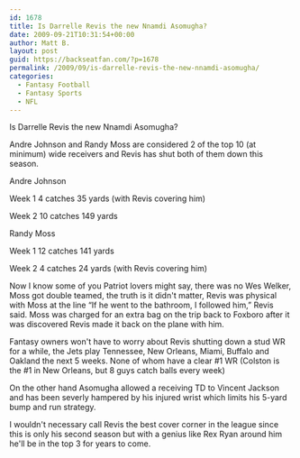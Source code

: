 ```yaml
---
id: 1678
title: Is Darrelle Revis the new Nnamdi Asomugha?
date: 2009-09-21T10:31:54+00:00
author: Matt B.
layout: post
guid: https://backseatfan.com/?p=1678
permalink: /2009/09/is-darrelle-revis-the-new-nnamdi-asomugha/
categories:
  - Fantasy Football
  - Fantasy Sports
  - NFL
---
```


<div class="entry">
  <div id="_mcePaste" style="position: absolute; left: -10000px; top: 0px; width: 1px; height: 1px; overflow-x: hidden; overflow-y: hidden;">
    Is Darrelle Revis the new Nnamdi Asomugha?
  </div>

  <div id="_mcePaste" style="position: absolute; left: -10000px; top: 0px; width: 1px; height: 1px; overflow-x: hidden; overflow-y: hidden;">
    Andre Johnson and Randy Moss are considered 2 of the top 10 (at minimum) wide receivers and Revis has shut both of them down this season.
  </div>

  <div id="_mcePaste" style="position: absolute; left: -10000px; top: 0px; width: 1px; height: 1px; overflow-x: hidden; overflow-y: hidden;">
    Andre Johnson
  </div>

  <div id="_mcePaste" style="position: absolute; left: -10000px; top: 0px; width: 1px; height: 1px; overflow-x: hidden; overflow-y: hidden;">
    Week 1 4 catches 35 yards (with Revis covering him)
  </div>

  <div id="_mcePaste" style="position: absolute; left: -10000px; top: 0px; width: 1px; height: 1px; overflow-x: hidden; overflow-y: hidden;">
    Week 2 10 catches 149 yards
  </div>

  <div id="_mcePaste" style="position: absolute; left: -10000px; top: 0px; width: 1px; height: 1px; overflow-x: hidden; overflow-y: hidden;">
    Randy Moss
  </div>

  <div id="_mcePaste" style="position: absolute; left: -10000px; top: 0px; width: 1px; height: 1px; overflow-x: hidden; overflow-y: hidden;">
    Week 1 12 catches 141 yards
  </div>

  <div id="_mcePaste" style="position: absolute; left: -10000px; top: 0px; width: 1px; height: 1px; overflow-x: hidden; overflow-y: hidden;">
    Week 2 4 catches 24 yards (with Revis covering him)
  </div>

  <div id="_mcePaste" style="position: absolute; left: -10000px; top: 0px; width: 1px; height: 1px; overflow-x: hidden; overflow-y: hidden;">
    Now I know some of you Patriot lovers might say, there was no Wes Welker, Moss got double teamed, the truth is it didn't matter, Revis was physical with Moss at the line &#8220;If he went to the bathroom, I followed him,&#8221; Revis said. Moss was charged for an extra bag on the trip back to Foxboro after it was discovered Revis made it back on the plane with him.
  </div>

  <div id="_mcePaste" style="position: absolute; left: -10000px; top: 0px; width: 1px; height: 1px; overflow-x: hidden; overflow-y: hidden;">
    Fantasy owners won't have to worry about Revis shutting down a stud WR for a while, the Jets play Tennessee, New Orleans, Miami, Buffalo and Oakland the next 5 weeks. None of whom have a clear #1 WR (Colston is the #1 in New Orleans, but 8 guys catch balls every week)
  </div>

  <div id="_mcePaste" style="position: absolute; left: -10000px; top: 0px; width: 1px; height: 1px; overflow-x: hidden; overflow-y: hidden;">
    On the other hand Asomugha allowed a receiving TD to Vincent Jackson and has been severly hampered by his injured wrist which limits his 5-yard bump and run strategy.
  </div>

  <div id="_mcePaste" style="position: absolute; left: -10000px; top: 0px; width: 1px; height: 1px; overflow-x: hidden; overflow-y: hidden;">
    I wouldn't necessary call Revis the best cover corner in the league since this is only his second season but with a genius like Rex Ryan around him he'll be in the top 3 for years to come.
  </div>

  <p>
    Is Darrelle Revis the new Nnamdi Asomugha?
  </p>

  <p>
    Andre Johnson and Randy Moss are considered 2 of the top 10 (at minimum) wide receivers and Revis has shut both of them down this season.
  </p>

  <p>
    Andre Johnson
  </p>

  <p>
    Week 1 4 catches 35 yards (with Revis covering him)
  </p>

  <p>
    Week 2 10 catches 149 yards
  </p>

  <p>
    Randy Moss
  </p>

  <p>
    Week 1 12 catches 141 yards
  </p>

  <p>
    Week 2 4 catches 24 yards (with Revis covering him)
  </p>

  <p>
    Now I know some of you Patriot lovers might say, there was no Wes Welker, Moss got double teamed, the truth is it didn't matter, Revis was physical with Moss at the line &#8220;If he went to the bathroom, I followed him,&#8221; Revis said. Moss was charged for an extra bag on the trip back to Foxboro after it was discovered Revis made it back on the plane with him.
  </p>

  <p>
    Fantasy owners won't have to worry about Revis shutting down a stud WR for a while, the Jets play Tennessee, New Orleans, Miami, Buffalo and Oakland the next 5 weeks. None of whom have a clear #1 WR (Colston is the #1 in New Orleans, but 8 guys catch balls every week)
  </p>

  <p>
    On the other hand Asomugha allowed a receiving TD to Vincent Jackson and has been severly hampered by his injured wrist which limits his 5-yard bump and run strategy.
  </p>

  <p>
    I wouldn't necessary call Revis the best cover corner in the league since this is only his second season but with a genius like Rex Ryan around him he'll be in the top 3 for years to come.
  </p>
</div>

